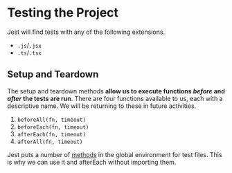 # Testing the Project

Jest will find tests with any of the following extensions.
  * ```.js```/```.jsx```
  * ```.ts```/```.tsx```

## Setup and Teardown
The setup and teardown methods **allow us to execute functions *before* and *after* the tests are run**. There are four functions available to us, each with a descriptive name. We will be returning to these in future activities.
  1. ```beforeAll(fn, timeout)```
  2. ```beforeEach(fn, timeout)```
  3. ```afterEach(fn, timeout)```
  4. ```afterAll(fn, timeout)```

Jest puts a number of [methods](https://jestjs.io/docs/en/api.html#testname-fn) in the global environment for test files. This is why we can use it and afterEach without importing them.